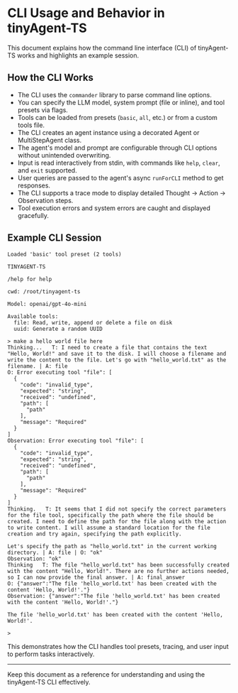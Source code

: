 # CLI Usage and Behavior in tinyAgent-TS

This document explains how the command line interface (CLI) of tinyAgent-TS works and highlights an example session.

## How the CLI Works

- The CLI uses the `commander` library to parse command line options.
- You can specify the LLM model, system prompt (file or inline), and tool presets via flags.
- Tools can be loaded from presets (`basic`, `all`, etc.) or from a custom tools file.
- The CLI creates an agent instance using a decorated Agent or MultiStepAgent class.
- The agent's model and prompt are configurable through CLI options without unintended overwriting.
- Input is read interactively from stdin, with commands like `help`, `clear`, and `exit` supported.
- User queries are passed to the agent's async `runForCLI` method to get responses.
- The CLI supports a trace mode to display detailed Thought → Action → Observation steps.
- Tool execution errors and system errors are caught and displayed gracefully.

## Example CLI Session

```text
Loaded 'basic' tool preset (2 tools)

TINYAGENT-TS

/help for help

cwd: /root/tinyagent-ts

Model: openai/gpt-4o-mini

Available tools:
  file: Read, write, append or delete a file on disk
  uuid: Generate a random UUID

> make a hello world file here
Thinking...   T: I need to create a file that contains the text "Hello, World!" and save it to the disk. I will choose a filename and write the content to the file. Let's go with "hello_world.txt" as the filename. | A: file
O: Error executing tool "file": [
  {
    "code": "invalid_type",
    "expected": "string",
    "received": "undefined",
    "path": [
      "path"
    ],
    "message": "Required"
  }
]
Observation: Error executing tool "file": [
  {
    "code": "invalid_type",
    "expected": "string",
    "received": "undefined",
    "path": [
      "path"
    ],
    "message": "Required"
  }
]
Thinking.   T: It seems that I did not specify the correct parameters for the file tool, specifically the path where the file should be created. I need to define the path for the file along with the action to write content. I will assume a standard location for the file creation and try again, specifying the path explicitly. 

Let's specify the path as "hello_world.txt" in the current working directory. | A: file | O: "ok"
Observation: "ok"
Thinking   T: The file "hello_world.txt" has been successfully created with the content "Hello, World!". There are no further actions needed, so I can now provide the final answer. | A: final_answer
O: {"answer":"The file 'hello_world.txt' has been created with the content 'Hello, World!'."}
Observation: {"answer":"The file 'hello_world.txt' has been created with the content 'Hello, World!'."}
                    
The file 'hello_world.txt' has been created with the content 'Hello, World!'.

>
```

This demonstrates how the CLI handles tool presets, tracing, and user input to perform tasks interactively.

---

Keep this document as a reference for understanding and using the tinyAgent-TS CLI effectively.
